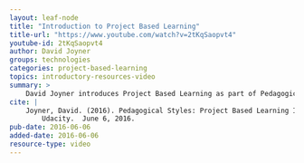 ```yaml
---
layout: leaf-node
title: "Introduction to Project Based Learning"
title-url: "https://www.youtube.com/watch?v=2tKqSaopvt4"
youtube-id: 2tKqSaopvt4
author: David Joyner
groups: technologies
categories: project-based-learning
topics: introductory-resources-video
summary: >
    David Joyner introduces Project Based Learning as part of Pedagogical Styles.
cite: |
    Joyner, David. (2016). Pedagogical Styles: Project Based Learning Introductory Video.
        Udacity.  June 6, 2016.
pub-date: 2016-06-06
added-date: 2016-06-06
resource-type: video
---
```


